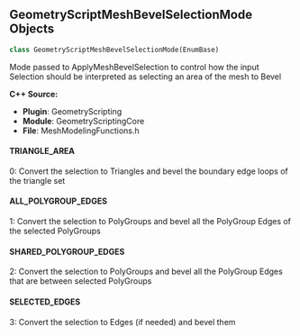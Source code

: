 ## GeometryScriptMeshBevelSelectionMode Objects

```python
class GeometryScriptMeshBevelSelectionMode(EnumBase)
```

Mode passed to ApplyMeshBevelSelection to control how the input Selection should
be interpreted as selecting an area of the mesh to Bevel

**C++ Source:**

- **Plugin**: GeometryScripting
- **Module**: GeometryScriptingCore
- **File**: MeshModelingFunctions.h

<a id="unreal.GeometryScriptMeshBevelSelectionMode.TRIANGLE_AREA"></a>

#### TRIANGLE_AREA

0: Convert the selection to Triangles and bevel the boundary edge loops of the triangle set

<a id="unreal.GeometryScriptMeshBevelSelectionMode.ALL_POLYGROUP_EDGES"></a>

#### ALL_POLYGROUP_EDGES

1: Convert the selection to PolyGroups and bevel all the PolyGroup Edges of the selected PolyGroups

<a id="unreal.GeometryScriptMeshBevelSelectionMode.SHARED_POLYGROUP_EDGES"></a>

#### SHARED_POLYGROUP_EDGES

2: Convert the selection to PolyGroups and bevel all the PolyGroup Edges that are between selected PolyGroups

<a id="unreal.GeometryScriptMeshBevelSelectionMode.SELECTED_EDGES"></a>

#### SELECTED_EDGES

3: Convert the selection to Edges (if needed) and bevel them

<a id="unreal.GeometryScriptTangentTypes"></a>